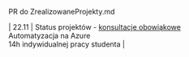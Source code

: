 PR do ZrealizowaneProjekty.md 

| 22.11 | Status projektów - <u>konsultacje obowiąkowe</u> <br>Automatyzacja na Azure<br>14h indywidualnej pracy studenta |

